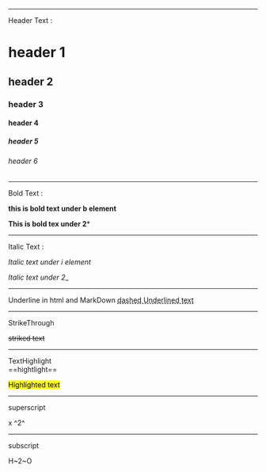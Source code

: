<hr>
Header Text :

# header 1
## header 2
### header 3
#### header 4
##### header 5
###### header 6

<hr>
Bold Text : 

<b>this is bold text under b element</b>

**This is bold tex under 2***

<hr>
Italic Text :

<i>Italic text under i element</i>

_Italic text under 2__

<hr>
Underline in html and MarkDown

<u style="text-decoration:underline dashed">
dashed Underlined text</u>

<hr>
StrikeThrough 

~~striked text~~
<hr>
TextHighlight
<br>
==hightlight==

<mark>Highlighted text</mark>

<hr>
superscript 

x ^2^

<hr>
subscript

H~2~O
